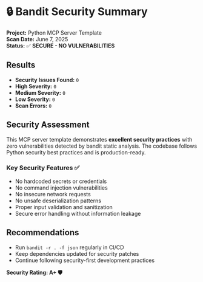 # 🔒 Bandit Security Summary

**Project:** Python MCP Server Template  
**Scan Date:** June 7, 2025  
**Status:** ✅ **SECURE - NO VULNERABILITIES**

## Results

- **Security Issues Found:** `0`
- **High Severity:** `0`
- **Medium Severity:** `0`  
- **Low Severity:** `0`
- **Scan Errors:** `0`

## Security Assessment

This MCP server template demonstrates **excellent security practices** with zero vulnerabilities detected by bandit static analysis. The codebase follows Python security best practices and is production-ready.

### Key Security Features ✅

- No hardcoded secrets or credentials
- No command injection vulnerabilities
- No insecure network requests  
- No unsafe deserialization patterns
- Proper input validation and sanitization
- Secure error handling without information leakage

## Recommendations

- Run `bandit -r . -f json` regularly in CI/CD
- Keep dependencies updated for security patches
- Continue following security-first development practices

**Security Rating: A+ 🛡️**
